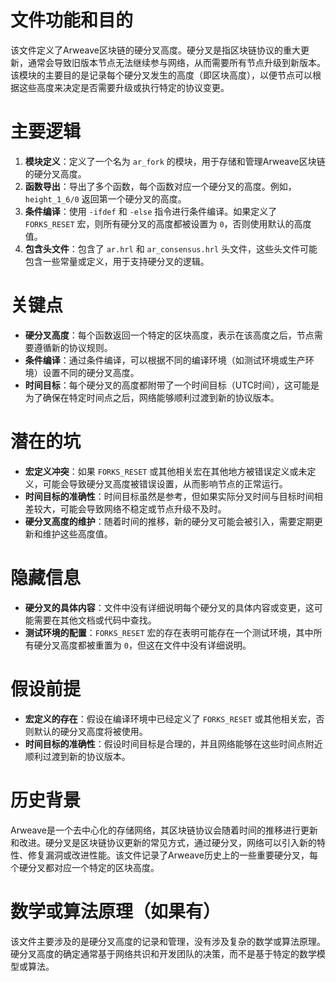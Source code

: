 # 文件功能和目的
该文件定义了Arweave区块链的硬分叉高度。硬分叉是指区块链协议的重大更新，通常会导致旧版本节点无法继续参与网络，从而需要所有节点升级到新版本。该模块的主要目的是记录每个硬分叉发生的高度（即区块高度），以便节点可以根据这些高度来决定是否需要升级或执行特定的协议变更。

# 主要逻辑
1. **模块定义**：定义了一个名为 `ar_fork` 的模块，用于存储和管理Arweave区块链的硬分叉高度。
2. **函数导出**：导出了多个函数，每个函数对应一个硬分叉的高度。例如，`height_1_6/0` 返回第一个硬分叉的高度。
3. **条件编译**：使用 `-ifdef` 和 `-else` 指令进行条件编译。如果定义了 `FORKS_RESET` 宏，则所有硬分叉的高度都被设置为 `0`，否则使用默认的高度值。
4. **包含头文件**：包含了 `ar.hrl` 和 `ar_consensus.hrl` 头文件，这些头文件可能包含一些常量或定义，用于支持硬分叉的逻辑。

# 关键点
- **硬分叉高度**：每个函数返回一个特定的区块高度，表示在该高度之后，节点需要遵循新的协议规则。
- **条件编译**：通过条件编译，可以根据不同的编译环境（如测试环境或生产环境）设置不同的硬分叉高度。
- **时间目标**：每个硬分叉的高度都附带了一个时间目标（UTC时间），这可能是为了确保在特定时间点之后，网络能够顺利过渡到新的协议版本。

# 潜在的坑
- **宏定义冲突**：如果 `FORKS_RESET` 或其他相关宏在其他地方被错误定义或未定义，可能会导致硬分叉高度被错误设置，从而影响节点的正常运行。
- **时间目标的准确性**：时间目标虽然是参考，但如果实际分叉时间与目标时间相差较大，可能会导致网络不稳定或节点升级不及时。
- **硬分叉高度的维护**：随着时间的推移，新的硬分叉可能会被引入，需要定期更新和维护这些高度值。

# 隐藏信息
- **硬分叉的具体内容**：文件中没有详细说明每个硬分叉的具体内容或变更，这可能需要在其他文档或代码中查找。
- **测试环境的配置**：`FORKS_RESET` 宏的存在表明可能存在一个测试环境，其中所有硬分叉高度都被重置为 `0`，但这在文件中没有详细说明。

# 假设前提
- **宏定义的存在**：假设在编译环境中已经定义了 `FORKS_RESET` 或其他相关宏，否则默认的硬分叉高度将被使用。
- **时间目标的准确性**：假设时间目标是合理的，并且网络能够在这些时间点附近顺利过渡到新的协议版本。

# 历史背景
Arweave是一个去中心化的存储网络，其区块链协议会随着时间的推移进行更新和改进。硬分叉是区块链协议更新的常见方式，通过硬分叉，网络可以引入新的特性、修复漏洞或改进性能。该文件记录了Arweave历史上的一些重要硬分叉，每个硬分叉都对应一个特定的区块高度。

# 数学或算法原理（如果有）
该文件主要涉及的是硬分叉高度的记录和管理，没有涉及复杂的数学或算法原理。硬分叉高度的确定通常基于网络共识和开发团队的决策，而不是基于特定的数学模型或算法。